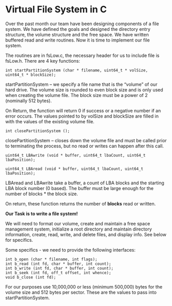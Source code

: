 # Virtual File System in C


Over the past month our team have been designing components of a file system.  We have defined the goals and designed the directory entry structure, the volume structure and the free space.  We have written buffered read and write routines.  Now it is time to implement our file system.  

The routines are in fsLow.c, the necessary header for us to include file is fsLow.h. There are 4 key functions:

```
int startPartitionSystem (char * filename, uint64_t * volSize, uint64_t * blockSize);
```

startPartitionSystem – we specify a file name that is the “volume” of our hard drive.  The volume size is rounded to even block size and is only used when creating the volume file.  The block size must be a power of 2 (nominally 512 bytes).  

On Return, the function will return 0 if success or a negative number if an error occurs.  The values pointed to by volSize and blockSize are filled in with the values of the existing volume file.


`int closePartitionSystem ();`

closePartitionSystem – closes down the volume file and must be called prior to terminating the process, but no read or writes can happen after this call.


`uint64_t LBAwrite (void * buffer, uint64_t lbaCount, uint64_t lbaPosition);`

`uint64_t LBAread (void * buffer, uint64_t lbaCount, uint64_t lbaPosition);`

LBAread and LBAwrite take a buffer, a count of LBA blocks and the starting LBA block number (0 based).  The buffer must be large enough for the number of blocks * the block size.

On return, these function returns the number of **blocks** read or written.


**Our Task is to write a file system!** 

We will need to format our volume, create and maintain a free space management system, initialize a root directory and maintain directory information, create, read, write, and delete files, and display info.  See below for specifics.


Some specifics - we need to provide the following interfaces:

```
int b_open (char * filename, int flags);
int b_read (int fd, char * buffer, int count);
int b_write (int fd, char * buffer, int count);
int b_seek (int fd, off_t offset, int whence);
void b_close (int fd);

```


For our purposes use 10,000,000 or less (minimum 500,000) bytes for the volume size and 512 bytes per sector.  These are the values to pass into startPartitionSystem.




